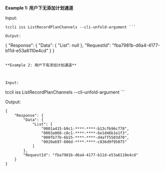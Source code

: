 **Example 1: 用户下无添加计划通道**

 

Input: 

```
tccli iss ListRecordPlanChannels --cli-unfold-argument ```

Output: 
```
{
    "Response": {
        "Data": {
            "List": null
        },
        "RequestId": "fba7981b-d6a4-4177-b11d-e53a6110e4cd"
    }
}
```

**Example 2: 用户下有添加计划通道**

 

Input: 

```
tccli iss ListRecordPlanChannels --cli-unfold-argument ```

Output: 
```
{
    "Response": {
        "Data": {
            "List": [
                "0001a415-b9c1-****-****-b13cfb96c778",
                "0003a068-c8c1-****-****-6e1d46b1e1f3",
                "000fb77b-6b25-****-****-d4aff5503d70",
                "0020a697-606d-****-****-c836d9f95075"
            ]
        },
        "RequestId": "fba7981b-d6a4-4177-b11d-e53a6110e4cd"
    }
}
```

